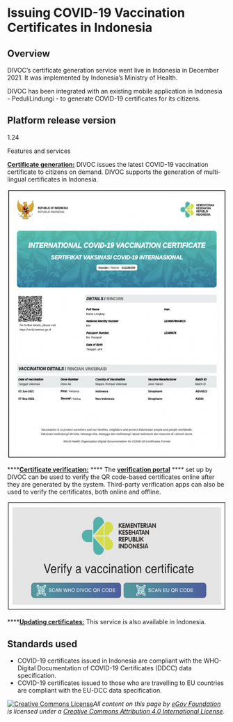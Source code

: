 # Issuing COVID-19 Vaccination Certificates in Indonesia

## Overview&#x20;

DIVOC’s certificate generation service went live in Indonesia in December 2021. It was implemented by Indonesia’s Ministry of Health.

DIVOC has been integrated with an existing mobile application in Indonesia - PeduliLindungi - to generate COVID-19 certificates for its citizens.&#x20;

## Platform release version&#x20;

1.24&#x20;

Features and services&#x20;

[**Certificate generation:**](../platform/divocs-verifiable-certificate-features/creating-a-divoc-certificate/) DIVOC issues the latest COVID-19 vaccination certificate to citizens on demand. DIVOC supports the generation of multi-lingual certificates in Indonesia.

![Sample COVID-19 vaccination certificate](<../.gitbook/assets/Screenshot 2022-05-10 at 2.00.16 PM.png>)

****[**Certificate verification:**](../platform/divocs-verifiable-certificate-features/verifying-a-divoc-certificate.md) **** The [**verification portal**](https://verify.kemkes.go.id/) **** set up by DIVOC can be used to verify the QR code-based certificates online after they are generated by the system. Third-party verification apps can also be used to verify the certificates, both online and offline.

![](<../.gitbook/assets/Screenshot 2022-05-10 at 2.03.10 PM.png>)

****[**Updating certificates:**](../platform/divocs-verifiable-certificate-features/updating-a-divoc-certificate.md) This service is also available in Indonesia.&#x20;

## Standards used&#x20;

* COVID-19 certificates issued in Indonesia are compliant with the WHO-Digital Documentation of COVID-19 Certificates (DDCC) data specification.&#x20;
* COVID-19 certificates issued to those who are travelling to EU countries are compliant with the EU-DCC data specification.



[![Creative Commons License](https://i.creativecommons.org/l/by/4.0/80x15.png)](http://creativecommons.org/licenses/by/4.0/)_All content on this page by_ [_eGov Foundation_](https://egov.org.in/) _is licensed under a_ [_Creative Commons Attribution 4.0 International License_](http://creativecommons.org/licenses/by/4.0/)_._

